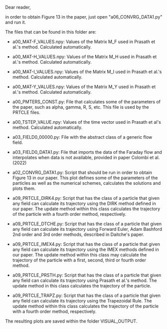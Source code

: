 Dear reader,

in order to obtain Figure 13 in the paper, just open "a06_CONVRG_DATA1.py" and run it.

The files that can be found in this folder are:

- a00_MAT-F_VALUES.npy: Values of the Matrix M_F used in Prasath et al.'s method. Calculated automatically.

- a00_MAT-H_VALUES.npy: Values of the Matrix M_H used in Prasath et al.'s method. Calculated automatically.

- a00_MAT-I_VALUES.npy: Values of the Matrix M_I used in Prasath et al.'s method. Calculated automatically.

- a00_MAT-Y_VALUES.npy: Values of the Matrix M_Y used in Prasath et al.'s method. Calculated automatically.

- a00_PMTERS_CONST.py: File that calculates some of the parameters of the paper, such as alpha, gamma, R, S, etc.
                       This file is used by the PRTCLE files.

- a00_TSTEP_VALUE.npy: Values of the time vector used in Prasath et al's method. Calculated automatically.

- a03_FIELD0_00000.py: File with the abstract class of a generic flow field.

- a03_FIELD0_DATA1.py: File that imports the data of the Faraday flow and interpolates when data is not available, provided in paper Colombi et al. (2022)
                       
- a02_CONVRG_DATA1.py: Script that should be run in order to obtain Figure 13 in our paper.
		       This plot defines some of the parameters of the particles as well as the numerical schemes, calculates the solutions and plots them.

- a09_PRTCLE_DIRK4.py: Script that has the class of a particle that given any field can calculate its trajectory using the DIRK method defined in our paper. The update method within this class calculates the trajectory of the particle with a fourth order method, respectively.

- a09_PRTCLE_DTCHE.py: Script that has the class of a particle that given any field can calculate its trajectory using Forward Euler, Adam Bashford 2nd order and 3rd order methods, described in Daitche's paper.

- a09_PRTCLE_IMEX4.py: Script that has the class of a particle that given any field can calculate its trajectory using the IMEX methods defined in our paper. The update method within this class may calculate the trajectory of the particle with a first, second, third or fourth order method.

- a09_PRTCLE_PRSTH.py: Script that has the class of a particle that given any field can calculate its trajectory using Prasath et al.'s method. The update method in this class calculates the trajectory of the particle.

- a09_PRTCLE_TRAPZ.py: Script that has the class of a particle that given any field can calculate its trajectory using the Trapezoidal Rule. The update method within this class calculates the trajectory of the particle with a fourth order method, respectively.

The resulting plots are saved within the folder VISUAL_OUTPUT.

